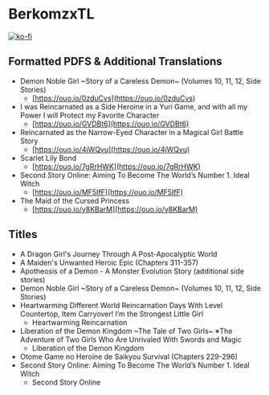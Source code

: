 # BerkomzxTL

[![ko-fi](https://ko-fi.com/img/githubbutton_sm.svg)](https://ko-fi.com/I2I117SQUE)

## Formatted PDFS & Additional Translations
- Demon Noble Girl \~Story of a Careless Demon\~ (Volumes 10, 11, 12, Side Stories)
  - [https://ouo.io/0zduCvs](https://ouo.io/0zduCvs)
- I was Reincarnated as a Side Heroine in a Yuri Game, and with all my Power I will Protect my Favorite Character
  - [https://ouo.io/GVDBt6](https://ouo.io/GVDBt6)
- Reincarnated as the Narrow-Eyed Character in a Magical Girl Battle Story
  - [https://ouo.io/4jWQvu](https://ouo.io/4jWQvu)
- Scarlet Lily Bond
  - [https://ouo.io/7gRrHWK](https://ouo.io/7gRrHWK)
- Second Story Online: Aiming To Become The World’s Number 1. Ideal Witch
  - [https://ouo.io/MF5IfF](https://ouo.io/MF5IfF)
- The Maid of the Cursed Princess
  - [https://ouo.io/y8KBarM](https://ouo.io/y8KBarM)


## Titles
- A Dragon Girl's Journey Through A Post-Apocalyptic World
- A Maiden's Unwanted Heroic Epic (Chapters 311-357)
- Apotheosis of a Demon - A Monster Evolution Story (additional side stories)
- Demon Noble Girl \~Story of a Careless Demon\~ (Volumes 10, 11, 12, Side Stories)
- Heartwarming Different World Reincarnation Days With Level Countertop, Item Carryover! I’m the Strongest Little Girl
  - Heartwarming Reincarnation
- Liberation of the Demon Kingdom \~The Tale of Two Girls\~ ※The Adventure of Two Girls Who Are Unrivaled With Swords and Magic
  - Liberation of the Demon Kingdom
- Otome Game no Heroine de Saikyou Survival (Chapters 229-296)
- Second Story Online: Aiming To Become The World’s Number 1. Ideal Witch
  - Second Story Online
